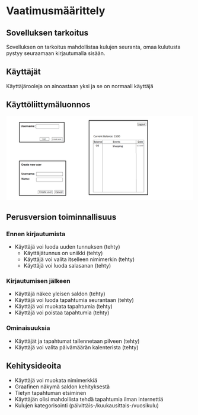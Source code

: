  
 
 
 # Vaatimusmäärittely

 ## Sovelluksen tarkoitus
Sovelluksen on tarkoitus mahdollistaa kulujen seuranta, omaa kulutusta pystyy seuraamaan kirjautumalla sisään.

 ## Käyttäjät

 Käyttäjärooleja on ainoastaan yksi ja se on normaali käyttäjä

 ## Käyttöliittymäluonnos

 ![Luonnos](/FinanceTrackerApp/dokumentaatio/kuvat/0.1-AloituskuvaKayttoliittymasta.png)

 ## Perusversion toiminnallisuus

### Ennen kirjautumista

 * Käyttäjä voi luoda uuden tunnuksen (tehty)
    * Käyttäjätunnus on uniikki (tehty)
    * Käyttäjä voi valita itselleen nimimerkin (tehty)
    * Käyttäjä voi luoda salasanan (tehty)

### Kirjautumisen jälkeen

* Käyttäjä näkee yleisen saldon (tehty)
* Käyttäjä voi luoda tapahtumia seurantaan (tehty)
* Käyttäjä voi muokata tapahtumia (tehty)
* Käyttäjä voi poistaa tapahtumia (tehty)

### Ominaisuuksia

* Käyttäjät ja tapahtumat tallennetaan pilveen (tehty)
* Käyttäjä voi valita päivämäärän kalenterista (tehty)

 ## Kehitysideoita
* Käyttäjä voi muokata nimimerkkiä
* Graafinen näkymä saldon kehityksestä
* Tietyn tapahtuman etsiminen
* Käyttäjän olisi mahdollista tehdä tapahtumia ilman internettiä
* Kulujen kategorisointi (päivittäis-/kuukausittais-/vuosikulu)
